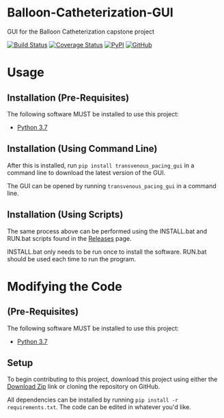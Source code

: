 # Balloon-Catheterization-GUI
GUI for the Balloon Catheterization capstone project

[![Build Status](https://travis-ci.org/omn0mn0m/transvenous_pacing_gui.svg?branch=master)](https://travis-ci.org/omn0mn0m/transvenous_pacing_gui)
[![Coverage Status](https://coveralls.io/repos/github/omn0mn0m/transvenous_pacing_gui/badge.svg?branch=master)](https://coveralls.io/github/omn0mn0m/transvenous_pacing_gui?branch=master)
[![PyPI](https://img.shields.io/pypi/v/transvenous-pacing-gui.svg)](https://pypi.org/project/transvenous-pacing-gui/)
[![GitHub](https://img.shields.io/github/license/omn0mn0m/transvenous_pacing_gui.svg)](https://github.com/omn0mn0m/transvenous_pacing_gui/blob/master/LICENSE)

# Usage
## Installation (Pre-Requisites)
The following software MUST be installed to use this project:

- [Python 3.7](https://www.python.org/downloads/)

## Installation (Using Command Line)
After this is installed, run `pip install transvenous_pacing_gui` in a command line to download the latest version of the GUI.

The GUI can be opened by running `transvenous_pacing_gui` in a command line.

## Installation (Using Scripts)
The same process above can be performed using the INSTALL.bat and RUN.bat scripts found in the [Releases](https://github.com/omn0mn0m/transvenous_pacing_gui/releases) page.

INSTALL.bat only needs to be run once to install the software. RUN.bat should be used each time to run the program.

# Modifying the Code
## (Pre-Requisites)
The following software MUST be installed to use this project:

- [Python 3.7](https://www.python.org/downloads/)

## Setup
To begin contributing to this project, download this project using either the [Download Zip](https://github.com/omn0mn0m/transvenous_pacing_gui/archive/master.zip) link or cloning the repository on GitHub.

All dependencies can be installed by running `pip install -r requirements.txt`. The code can be edited in whatever you'd like.